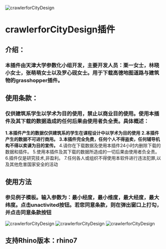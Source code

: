 ![crawlerforCityDesign](https://github.com/architect-ghpython/crawlerforCityDesign/blob/main/img/1.png)
# crawlerforCityDesign插件
## 介绍：
### 本插件由天津大学参数化小组开发，主要开发人员：栗一女士，林晓小女士，张萌萌女士以及罗心砚女士。用于下载高德地图道路与建筑物的grasshopper插件。
## 使用条款：
### 仅供建筑系学生以学术为目的使用，禁止以商业目的使用。使用本插件及其下载的数据造成的任何后果由使用者负全责。具体概述：
**1.本插件产生的数据仅供建筑系的学生在课程设计中以学术为目的使用**
**2.本插件产生的数据不可进行商用。**
**3.本插件完全免费，任何个人不得盗卖，任何辅导机构不得以卖课为目的宣传。**
4.请你在下载数据及使用本插件24小时内删除下载的数据和插件。
5.使用本插件及其下载的数据所造成的一切后果由使用者负全责。
6.插件仅是研究技术,非盈利。
7.任何各人或组织不得使用本软件进行违法犯罪,以及其他危害国家安全的活动

## 使用方法
### 参见例子模板。输入参数为：最小经度，最小维度，最大经度，最大纬度。点击unactivited按钮。若您同意条款，则在弹出窗口上打勾，并点击同意条款按钮
![crawlerforCityDesign](https://github.com/architect-ghpython/crawlerforCityDesign/blob/main/img/2.png)
![crawlerforCityDesign](https://github.com/architect-ghpython/crawlerforCityDesign/blob/main/img/3.png)
![crawlerforCityDesign](https://github.com/architect-ghpython/crawlerforCityDesign/blob/main/img/4.png)
## 支持Rhino版本：rhino7

